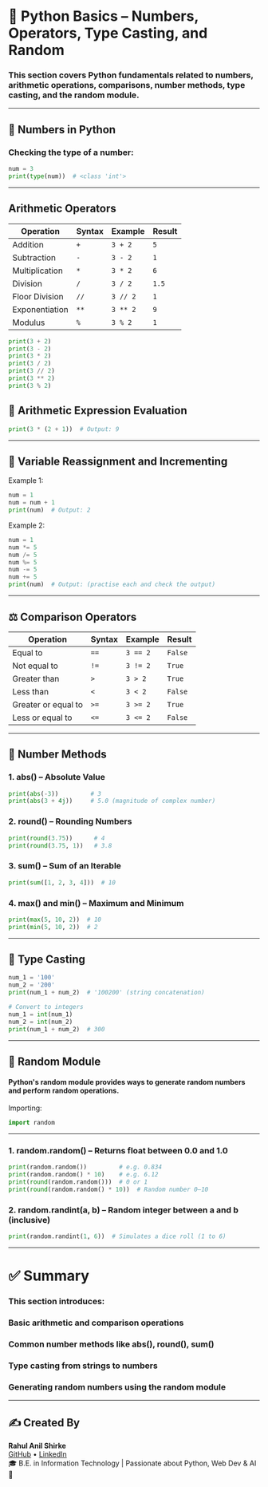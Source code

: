 # 📘 Python Basics – Numbers, Operators, Type Casting, and Random

### This section covers Python fundamentals related to **numbers**, **arithmetic operations**, **comparisons**, **number methods**, **type casting**, and the **random module**.

---

## 🔢 Numbers in Python

### Checking the type of a number:
```python
num = 3
print(type(num))  # <class 'int'>
```

---


## Arithmetic Operators
| Operation      | Syntax | Example  | Result |
| -------------- | ------ | -------- | ------ |
| Addition       | `+`    | `3 + 2`  | `5`    |
| Subtraction    | `-`    | `3 - 2`  | `1`    |
| Multiplication | `*`    | `3 * 2`  | `6`    |
| Division       | `/`    | `3 / 2`  | `1.5`  |
| Floor Division | `//`   | `3 // 2` | `1`    |
| Exponentiation | `**`   | `3 ** 2` | `9`    |
| Modulus        | `%`    | `3 % 2`  | `1`    |

```python
print(3 + 2)
print(3 - 2)
print(3 * 2)
print(3 / 2)
print(3 // 2)
print(3 ** 2)
print(3 % 2)
```

## 🧮 Arithmetic Expression Evaluation
```python
print(3 * (2 + 1))  # Output: 9
```

---


## 🔁 Variable Reassignment and Incrementing
Example 1:
```python
num = 1
num = num + 1
print(num)  # Output: 2
```

Example 2:
```python
num = 1
num *= 5
num /= 5
num %= 5
num -= 5
num += 5
print(num)  # Output: (practise each and check the output)
```

---

## ⚖️ Comparison Operators
| Operation           | Syntax | Example  | Result  |
| ------------------- | ------ | -------- | ------- |
| Equal to            | `==`   | `3 == 2` | `False` |
| Not equal to        | `!=`   | `3 != 2` | `True`  |
| Greater than        | `>`    | `3 > 2`  | `True`  |
| Less than           | `<`    | `3 < 2`  | `False` |
| Greater or equal to | `>=`   | `3 >= 2` | `True`  |
| Less or equal to    | `<=`   | `3 <= 2` | `False` |


---

## 🧰 Number Methods

### 1. abs() – Absolute Value
```python
print(abs(-3))         # 3
print(abs(3 + 4j))     # 5.0 (magnitude of complex number)
```

### 2. round() – Rounding Numbers
```python
print(round(3.75))      # 4
print(round(3.75, 1))   # 3.8
```

### 3. sum() – Sum of an Iterable
```python
print(sum([1, 2, 3, 4]))  # 10
```

### 4. max() and min() – Maximum and Minimum
```python
print(max(5, 10, 2))  # 10
print(min(5, 10, 2))  # 2
```

---


## 🔄 Type Casting
```python
num_1 = '100'
num_2 = '200'
print(num_1 + num_2)  # '100200' (string concatenation)

# Convert to integers
num_1 = int(num_1)
num_2 = int(num_2)
print(num_1 + num_2)  # 300
```

---

## 🎲 Random Module
#### Python's random module provides ways to generate random numbers and perform random operations.

Importing:
```python
import random
```

---

### 1. random.random() – Returns float between 0.0 and 1.0
```python
print(random.random())         # e.g. 0.834
print(random.random() * 10)    # e.g. 6.12
print(round(random.random()))  # 0 or 1
print(round(random.random() * 10))  # Random number 0–10
```

### 2. random.randint(a, b) – Random integer between a and b (inclusive)
```python
print(random.randint(1, 6))  # Simulates a dice roll (1 to 6)
```

---

# ✅ Summary
### This section introduces:
### Basic arithmetic and comparison operations
### Common number methods like abs(), round(), sum()
### Type casting from strings to numbers
### Generating random numbers using the random module

---

## ✍️ Created By

**Rahul Anil Shirke**  
[GitHub](https://github.com/Rahulshirke1) • [LinkedIn](https://www.linkedin.com/in/rahul-shirke/)  
🎓 B.E. in Information Technology | Passionate about Python, Web Dev & AI 🚀
